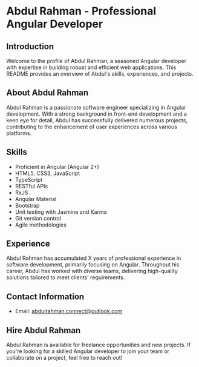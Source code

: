 # Abdul Rahman - Professional Angular Developer

## Introduction
Welcome to the profile of Abdul Rahman, a seasoned Angular developer with expertise in building robust and efficient web applications. This README provides an overview of Abdul's skills, experiences, and projects.

## About Abdul Rahman
Abdul Rahman is a passionate software engineer specializing in Angular development. With a strong background in front-end development and a keen eye for detail, Abdul has successfully delivered numerous projects, contributing to the enhancement of user experiences across various platforms.

## Skills
- Proficient in Angular (Angular 2+)
- HTML5, CSS3, JavaScript
- TypeScript
- RESTful APIs
- RxJS
- Angular Material
- Bootstrap
- Unit testing with Jasmine and Karma
- Git version control
- Agile methodologies

## Experience
Abdul Rahman has accumulated X years of professional experience in software development, primarily focusing on Angular. Throughout his career, Abdul has worked with diverse teams, delivering high-quality solutions tailored to meet clients' requirements.

## Contact Information
- Email: abdulrahman.connect@outlook.com

## Hire Abdul Rahman
Abdul Rahman is available for freelance opportunities and new projects. If you're looking for a skilled Angular developer to join your team or collaborate on a project, feel free to reach out!

